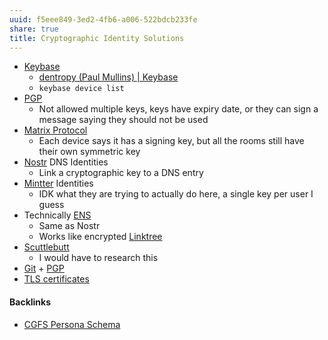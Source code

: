 ```yaml
---
uuid: f5eee849-3ed2-4fb6-a006-522bdcb233fe
share: true
title: Cryptographic Identity Solutions
---
```

* [Keybase](../d327da7e-0881-4517-8a8f-c20190efeaa4)
	* [dentropy (Paul Mullins) | Keybase](https://keybase.io/dentropy/devices)
	* `keybase device list`
* [PGP](../5df9b58c-313a-42ac-a127-c48bcb1d8bcb)
	* Not allowed multiple keys, keys have expiry date, or they can sign a message saying they should not be used
* [Matrix Protocol](../2ee75330-e978-4eec-ae45-7df5576815e6)
	* Each device says it has a signing key, but all the rooms still have their own symmetric key
* [Nostr](../78abfe73-37cb-4f3b-9e08-faad85669fb7) DNS Identities
	* Link a cryptographic key to a DNS entry
* [Mintter](../92d347a2-b197-4c23-b247-e10bf6052ea7) Identities
	* IDK what they are trying to actually do here, a single key per user I guess
* Technically [ENS](../354e7428-f69e-42c5-97dd-92bf18521112)
	* Same as Nostr
	* Works like encrypted [Linktree](../4a61f251-7cb8-45f7-bc3d-f8ee13d133fc)
* [Scuttlebutt](../ae7b2122-d7fe-4071-ae08-991233ab2524)
	* I would have to research this
* [Git](../10bfb6e2-0087-495e-a93e-60861dd6de76) + [PGP](../5df9b58c-313a-42ac-a127-c48bcb1d8bcb)
* [TLS certificates](../d92b98f2-54c8-4243-8a3c-8962c04a712f)

#### Backlinks

* [CGFS Persona Schema](/bbb2e4e9-08b9-461e-ba58-8a15c27d06d1)